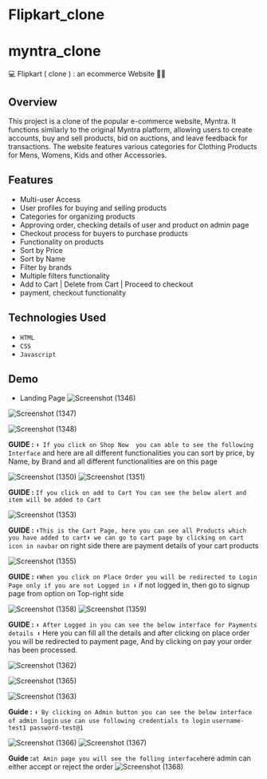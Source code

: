 # Flipkart_clone
# myntra_clone

💻 Flipkart ( clone ) : an ecommerce Website 🚀🎯


## Overview

This project is a clone of the popular e-commerce website, Myntra. It functions similarly to the original Myntra platform, allowing users to create accounts, buy and sell products, bid on auctions, and leave feedback for transactions. The website features various categories for Clothing Products for Mens, Womens, Kids and other Accessories.


## Features

- Multi-user Access
- User profiles for buying and selling products
- Categories for organizing products
- Approving order, checking details of user and product on admin page
- Checkout process for buyers to purchase products
- Functionality on products
- Sort by Price
- Sort by Name
- Filter by brands
- Multiple filters functionality
- Add to Cart | Delete from Cart | Proceed to checkout
- payment, checkout functionality


## Technologies Used

- `HTML`
- `CSS`
- `Javascript`


## Demo 
- Landing Page
![Screenshot (1346)](https://user-images.githubusercontent.com/112798268/235479381-bc4034c0-f6e9-4a35-bce3-4af761b5b191.png)

![Screenshot (1347)](https://user-images.githubusercontent.com/112798268/235479391-ad343720-9815-4b0c-9e56-11ca1a36546c.png)

![Screenshot (1348)](https://user-images.githubusercontent.com/112798268/235479410-037d55d8-bbe0-4c00-ac21-7b27eb11bf3d.png)




**GUIDE :** `⬇️ If you click on Shop Now  you can able to see the following Interface` and here are all different functionalities you can sort by price, by Name, by Brand and all different functionalities are on this page

![Screenshot (1350)](https://user-images.githubusercontent.com/112798268/235480511-cf2da44b-f609-41a9-9b44-caf7cf86b6ed.png)
![Screenshot (1351)](https://user-images.githubusercontent.com/112798268/235480696-38c8ce07-76b7-45b6-b09b-46a908e4552b.png)

**GUIDE :** `If you click on add to Cart You can see the below alert and item will be added to Cart`


![Screenshot (1353)](https://user-images.githubusercontent.com/112798268/235480708-f75c59eb-05e1-458f-94f7-922ffd5564e9.png)


**GUIDE :** `⬇️This is the Cart Page, here you can see all Products which you have added to cart⬇️ we can go to cart page by clicking on cart icon in navbar`  on right side there are payment details of your cart products

![Screenshot (1355)](https://user-images.githubusercontent.com/112798268/235481070-d46eaee2-4153-48c3-9d4c-15b7b5788f28.png)


**GUIDE :** `⬇️When you click on Place Order you will be redirected to Login Page only if you are not Logged in ⬇️` if not logged in, then go to signup page from option on Top-right side

![Screenshot (1358)](https://user-images.githubusercontent.com/112798268/235481481-3361fd5e-0c18-4313-b8ed-1dff6a904b81.png)
![Screenshot (1359)](https://user-images.githubusercontent.com/112798268/235481506-d99eeb4b-423b-47e8-a729-4353bca1504a.png)


**GUIDE :** `⬇️ After Logged in you can see the below interface for Payments details ⬇️` Here you can fill all the details and  after clicking on place order you will be redirected to payment page, And by clicking on pay your order has been processed.

![Screenshot (1362)](https://user-images.githubusercontent.com/112798268/235482177-e7e5cf44-299c-4858-9d3e-bbf978b1763d.png)

![Screenshot (1365)](https://user-images.githubusercontent.com/112798268/235482313-2da57b72-de2f-46a8-887f-ff89141994ff.png)

![Screenshot (1363)](https://user-images.githubusercontent.com/112798268/235482495-0218ee77-4460-42ba-90f3-f441ff1bcb4b.png)

**Guide :** `⬇️ By clicking on Admin button you can see the below interface of admin login`
`use can use following credentials to login`
`username-test1
password-test@1`


![Screenshot (1366)](https://user-images.githubusercontent.com/112798268/235483332-a00f1ac8-154a-486c-9a3e-25b5b30a86e8.png)
![Screenshot (1367)](https://user-images.githubusercontent.com/112798268/235483360-5522f764-16ab-4571-b33f-368a754496c2.png)


**Guide :**`at Amin page you will see the folling interface`here admin can either accept or reject the order
![Screenshot (1368)](https://user-images.githubusercontent.com/112798268/235483937-32c43094-6193-4858-8e6c-d0efad3c043a.png)

